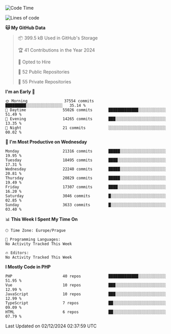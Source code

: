 <!--START_SECTION:waka-->
![Code Time](http://img.shields.io/badge/Code%20Time-1%2C583%20hrs%2058%20mins-blue)

![Lines of code](https://img.shields.io/badge/From%20Hello%20World%20I%27ve%20Written-33.3%20million%20lines%20of%20code-blue)

**🐱 My GitHub Data** 

> 📦 399.5 kB Used in GitHub's Storage 
 > 
> 🏆 41 Contributions in the Year 2024
 > 
> 💼 Opted to Hire
 > 
> 📜 52 Public Repositories 
 > 
> 🔑 55 Private Repositories 
 > 
**I'm an Early 🐤** 

```text
🌞 Morning                37554 commits       █████████░░░░░░░░░░░░░░░░   35.14 % 
🌆 Daytime                55026 commits       █████████████░░░░░░░░░░░░   51.49 % 
🌃 Evening                14265 commits       ███░░░░░░░░░░░░░░░░░░░░░░   13.35 % 
🌙 Night                  21 commits          ░░░░░░░░░░░░░░░░░░░░░░░░░   00.02 % 
```
📅 **I'm Most Productive on Wednesday** 

```text
Monday                   21316 commits       █████░░░░░░░░░░░░░░░░░░░░   19.95 % 
Tuesday                  18495 commits       ████░░░░░░░░░░░░░░░░░░░░░   17.31 % 
Wednesday                22240 commits       █████░░░░░░░░░░░░░░░░░░░░   20.81 % 
Thursday                 20829 commits       █████░░░░░░░░░░░░░░░░░░░░   19.49 % 
Friday                   17307 commits       ████░░░░░░░░░░░░░░░░░░░░░   16.20 % 
Saturday                 3046 commits        █░░░░░░░░░░░░░░░░░░░░░░░░   02.85 % 
Sunday                   3633 commits        █░░░░░░░░░░░░░░░░░░░░░░░░   03.40 % 
```


📊 **This Week I Spent My Time On** 

```text
🕑︎ Time Zone: Europe/Prague

💬 Programming Languages: 
No Activity Tracked This Week

🔥 Editors: 
No Activity Tracked This Week
```

**I Mostly Code in PHP** 

```text
PHP                      40 repos            █████████████░░░░░░░░░░░░   51.95 % 
Vue                      10 repos            ███░░░░░░░░░░░░░░░░░░░░░░   12.99 % 
JavaScript               10 repos            ███░░░░░░░░░░░░░░░░░░░░░░   12.99 % 
TypeScript               7 repos             ██░░░░░░░░░░░░░░░░░░░░░░░   09.09 % 
HTML                     6 repos             ██░░░░░░░░░░░░░░░░░░░░░░░   07.79 % 
```




 Last Updated on 02/12/2024 02:37:59 UTC
<!--END_SECTION:waka-->
<!--
**AlexKratky/AlexKratky** is a ✨ _special_ ✨ repository because its `README.md` (this file) appears on your GitHub profile.

Here are some ideas to get you started:

- 🔭 I’m currently working on ...
- 🌱 I’m currently learning ...
- 👯 I’m looking to collaborate on ...
- 🤔 I’m looking for help with ...
- 💬 Ask me about ...
- 📫 How to reach me: ...
- 😄 Pronouns: ...
- ⚡ Fun fact: ...
-->
